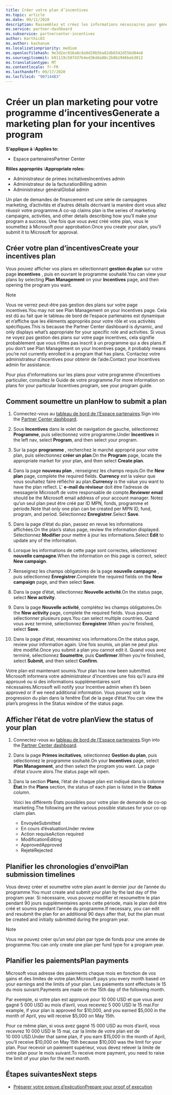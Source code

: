 ```yaml
---
title: Créer votre plan d’incentives
ms.topic: article
ms.date: 09/11/2020
description: Rassemblez et créez les informations nécessaires pour générer un plan marketing réussi pour votre programme d’incentives.
ms.service: partner-dashboard
ms.subservice: partnercenter-incentives
author: Karthic83
ms.author: kashanum
ms.localizationpriority: medium
ms.openlocfilehash: 9e3d2ec916a8c8a9d29b5ba82db6542d55bd84e8
ms.sourcegitcommit: b91119c587d37b4ed36dda00c2b0b1946beb3012
ms.translationtype: MT
ms.contentlocale: fr-FR
ms.lasthandoff: 09/17/2020
ms.locfileid: "90714483"
---
```

# <a name="generate-a-marketing-plan-for-your-incentives-program"></a><span data-ttu-id="153a5-103">Créer un plan marketing pour votre programme d’incentives</span><span class="sxs-lookup"><span data-stu-id="153a5-103">Generate a marketing plan for your incentives program</span></span>

<span data-ttu-id="153a5-104">**S’applique à :**</span><span class="sxs-lookup"><span data-stu-id="153a5-104">**Applies to:**</span></span>

- <span data-ttu-id="153a5-105">Espace partenaires</span><span class="sxs-lookup"><span data-stu-id="153a5-105">Partner Center</span></span>

<span data-ttu-id="153a5-106">**Rôles appropriés :**</span><span class="sxs-lookup"><span data-stu-id="153a5-106">**Appropriate roles:**</span></span>

- <span data-ttu-id="153a5-107">Administrateur de primes incitatives</span><span class="sxs-lookup"><span data-stu-id="153a5-107">Incentives admin</span></span>
- <span data-ttu-id="153a5-108">Administrateur de la facturation</span><span class="sxs-lookup"><span data-stu-id="153a5-108">Billing admin</span></span>
- <span data-ttu-id="153a5-109">Administrateur général</span><span class="sxs-lookup"><span data-stu-id="153a5-109">Global admin</span></span>

<span data-ttu-id="153a5-110">Un plan de demandes de financement est une série de campagnes marketing, d’activités et d’autres détails décrivant la manière dont vous allez réussir votre programme.</span><span class="sxs-lookup"><span data-stu-id="153a5-110">A co-op claims plan is the series of marketing campaigns, activities, and other details describing how you’ll make your program a success.</span></span> <span data-ttu-id="153a5-111">Une fois que vous avez créé votre plan, vous le soumettez à Microsoft pour approbation.</span><span class="sxs-lookup"><span data-stu-id="153a5-111">Once you create your plan, you’ll submit it to Microsoft for approval.</span></span>

## <a name="create-your-incentives-plan"></a><span data-ttu-id="153a5-112">Créer votre plan d’incentives</span><span class="sxs-lookup"><span data-stu-id="153a5-112">Create your incentives plan</span></span>

<span data-ttu-id="153a5-113">Vous pouvez afficher vos plans en sélectionnant **gestion du plan** sur votre page **incentives** , puis en ouvrant le programme souhaité.</span><span class="sxs-lookup"><span data-stu-id="153a5-113">You can view your plans by selecting **Plan Management** on your **Incentives** page, and then opening the program you want.</span></span>

>[!NOTE]
><span data-ttu-id="153a5-114">Vous ne verrez peut-être pas gestion des plans sur votre page incentives.</span><span class="sxs-lookup"><span data-stu-id="153a5-114">You may not see Plan Management on your Incentives page.</span></span> <span data-ttu-id="153a5-115">Cela est dû au fait que le tableau de bord de l’espace partenaires est dynamique et n’affiche que les éléments appropriés pour votre rôle et vos activités spécifiques.</span><span class="sxs-lookup"><span data-stu-id="153a5-115">This is because the Partner Center dashboard is dynamic, and only displays what’s appropriate for your specific role and activities.</span></span> <span data-ttu-id="153a5-116">Si vous ne voyez pas gestion des plans sur votre page incentives, cela signifie probablement que vous n’êtes pas inscrit à un programme qui a des plans.</span><span class="sxs-lookup"><span data-stu-id="153a5-116">If you don’t see Plan Management on your Incentives page, it probably means you’re not currently enrolled in a program that has plans.</span></span> <span data-ttu-id="153a5-117">Contactez votre administrateur d’incentives pour obtenir de l’aide.</span><span class="sxs-lookup"><span data-stu-id="153a5-117">Contact your Incentives admin for assistance.</span></span>

<span data-ttu-id="153a5-118">Pour plus d’informations sur les plans pour votre programme d’incentives particulier, consultez le Guide de votre programme.</span><span class="sxs-lookup"><span data-stu-id="153a5-118">For more information on plans for your particular Incentives program, see your program guide.</span></span>

## <a name="how-to-submit-a-plan"></a><span data-ttu-id="153a5-119">Comment soumettre un plan</span><span class="sxs-lookup"><span data-stu-id="153a5-119">How to submit a plan</span></span>

1. <span data-ttu-id="153a5-120">Connectez-vous au [tableau de bord de l’Espace partenaires](https://partner.microsoft.com/dashboard/).</span><span class="sxs-lookup"><span data-stu-id="153a5-120">Sign into the [Partner Center dashboard](https://partner.microsoft.com/dashboard/).</span></span>

2. <span data-ttu-id="153a5-121">Sous **Incentives** dans le volet de navigation de gauche, sélectionnez **Programme**, puis sélectionnez votre programme.</span><span class="sxs-lookup"><span data-stu-id="153a5-121">Under **Incentives** in the left nav, select **Program**, and then select your program.</span></span> 

3. <span data-ttu-id="153a5-122">Sur la page **programme** , recherchez le marché approprié pour votre plan, puis sélectionnez **créer un plan**.</span><span class="sxs-lookup"><span data-stu-id="153a5-122">On the **Program** page, locate the appropriate market for your plan, and then select **Create plan**.</span></span> 

4. <span data-ttu-id="153a5-123">Dans la page **nouveau plan** , renseignez les champs requis.</span><span class="sxs-lookup"><span data-stu-id="153a5-123">On the **New plan** page, complete the required fields.</span></span> <span data-ttu-id="153a5-124">**Currency** est la valeur que vous souhaitez faire réfléchir au plan.</span><span class="sxs-lookup"><span data-stu-id="153a5-124">**Currency** is the value you want to have the plan reflect.</span></span> <span data-ttu-id="153a5-125">L' **e-mail du réviseur** doit être l’adresse de messagerie Microsoft de votre responsable de compte.</span><span class="sxs-lookup"><span data-stu-id="153a5-125">**Reviewer email** should be the Microsoft email address of your account manager.</span></span> <span data-ttu-id="153a5-126">Notez qu’un seul plan peut être créé par ID MPN, fonds, programme et période.</span><span class="sxs-lookup"><span data-stu-id="153a5-126">Note that only one plan can be created per MPN ID, fund, program, and period.</span></span> <span data-ttu-id="153a5-127">Sélectionnez **Enregistrer**.</span><span class="sxs-lookup"><span data-stu-id="153a5-127">Select **Save**.</span></span>

5. <span data-ttu-id="153a5-128">Dans la page d’état du plan, passez en revue les informations affichées.</span><span class="sxs-lookup"><span data-stu-id="153a5-128">On the plan’s status page, review the information displayed.</span></span> <span data-ttu-id="153a5-129">Sélectionnez **Modifier** pour mettre à jour les informations.</span><span class="sxs-lookup"><span data-stu-id="153a5-129">Select **Edit** to update any of the information.</span></span>

6. <span data-ttu-id="153a5-130">Lorsque les informations de cette page sont correctes, sélectionnez **nouvelle campagne**.</span><span class="sxs-lookup"><span data-stu-id="153a5-130">When the information on this page is correct, select **New campaign**.</span></span>

7. <span data-ttu-id="153a5-131">Renseignez les champs obligatoires de la page **nouvelle campagne** , puis sélectionnez **Enregistrer**.</span><span class="sxs-lookup"><span data-stu-id="153a5-131">Complete the required fields on the **New campaign** page, and then select **Save**.</span></span>

8. <span data-ttu-id="153a5-132">Dans la page d’état, sélectionnez **Nouvelle activité**.</span><span class="sxs-lookup"><span data-stu-id="153a5-132">On the status page, select **New activity**.</span></span> 

9. <span data-ttu-id="153a5-133">Dans la page **Nouvelle activité**, complétez les champs obligatoires.</span><span class="sxs-lookup"><span data-stu-id="153a5-133">On the **New activity** page, complete the required fields.</span></span> <span data-ttu-id="153a5-134">Vous pouvez sélectionner plusieurs pays.</span><span class="sxs-lookup"><span data-stu-id="153a5-134">You can select multiple countries.</span></span> <span data-ttu-id="153a5-135">Quand vous avez terminé, sélectionnez **Enregistrer**.</span><span class="sxs-lookup"><span data-stu-id="153a5-135">When you’re finished, select **Save**.</span></span> 

10. <span data-ttu-id="153a5-136">Dans la page d’état, réexaminez vos informations.</span><span class="sxs-lookup"><span data-stu-id="153a5-136">On the status page, review your information again.</span></span> <span data-ttu-id="153a5-137">Une fois soumis, un plan ne peut plus être modifié.</span><span class="sxs-lookup"><span data-stu-id="153a5-137">Once you submit a plan you cannot edit it.</span></span> <span data-ttu-id="153a5-138">Quand vous avez terminé, sélectionnez **Soumettre**, puis **Confirmer**.</span><span class="sxs-lookup"><span data-stu-id="153a5-138">When you’re finished, select **Submit**, and then select **Confirm**.</span></span>

<span data-ttu-id="153a5-139">Votre plan est maintenant soumis.</span><span class="sxs-lookup"><span data-stu-id="153a5-139">Your plan has now been submitted.</span></span> <span data-ttu-id="153a5-140">Microsoft informera votre administrateur d’incentives une fois qu’il aura été approuvé ou si des informations supplémentaires sont nécessaires.</span><span class="sxs-lookup"><span data-stu-id="153a5-140">Microsoft will notify your Incentive admin when it’s been approved or if we need additional information.</span></span> <span data-ttu-id="153a5-141">Vous pouvez voir la progression du plan dans la fenêtre État de la page d’état.</span><span class="sxs-lookup"><span data-stu-id="153a5-141">You can view the plan’s progress in the Status window of the status page.</span></span>

## <a name="view-the-status-of-your-plan"></a><span data-ttu-id="153a5-142">Afficher l’état de votre plan</span><span class="sxs-lookup"><span data-stu-id="153a5-142">View the status of your plan</span></span>

1. <span data-ttu-id="153a5-143">Connectez-vous au [tableau de bord de l’Espace partenaires](https://partner.microsoft.com/dashboard/).</span><span class="sxs-lookup"><span data-stu-id="153a5-143">Sign into the [Partner Center dashboard](https://partner.microsoft.com/dashboard/).</span></span>

2. <span data-ttu-id="153a5-144">Dans la page **Primes incitatives**, sélectionnez **Gestion du plan**, puis sélectionnez le programme souhaité.</span><span class="sxs-lookup"><span data-stu-id="153a5-144">On your **Incentives** page, select **Plan Management**, and then select the program you want.</span></span> <span data-ttu-id="153a5-145">La page d’état s’ouvre alors.</span><span class="sxs-lookup"><span data-stu-id="153a5-145">The status page will open.</span></span>

3. <span data-ttu-id="153a5-146">Dans la section **Plans**, l’état de chaque plan est indiqué dans la colonne **État**.</span><span class="sxs-lookup"><span data-stu-id="153a5-146">In the **Plans** section, the status of each plan is listed in the **Status** column.</span></span>

   <span data-ttu-id="153a5-147">Voici les différents États possibles pour votre plan de demande de co-op marketing.</span><span class="sxs-lookup"><span data-stu-id="153a5-147">The following are the various possible statuses for your co-op claim plan.</span></span>

   - <span data-ttu-id="153a5-148">Envoyée</span><span class="sxs-lookup"><span data-stu-id="153a5-148">Submitted</span></span>
   - <span data-ttu-id="153a5-149">En cours d’évaluation</span><span class="sxs-lookup"><span data-stu-id="153a5-149">Under review</span></span>
   - <span data-ttu-id="153a5-150">Action requise</span><span class="sxs-lookup"><span data-stu-id="153a5-150">Action required</span></span>
   - <span data-ttu-id="153a5-151">Modification</span><span class="sxs-lookup"><span data-stu-id="153a5-151">Editing</span></span>
   - <span data-ttu-id="153a5-152">Approved</span><span class="sxs-lookup"><span data-stu-id="153a5-152">Approved</span></span>
   - <span data-ttu-id="153a5-153">Rejeté</span><span class="sxs-lookup"><span data-stu-id="153a5-153">Rejected</span></span>

## <a name="plan-submission-timelines"></a><span data-ttu-id="153a5-154">Planifier les chronologies d’envoi</span><span class="sxs-lookup"><span data-stu-id="153a5-154">Plan submission timelines</span></span>

<span data-ttu-id="153a5-155">Vous devez créer et soumettre votre plan avant le dernier jour de l’année du programme.</span><span class="sxs-lookup"><span data-stu-id="153a5-155">You must create and submit your plan by the last day of the program year.</span></span> <span data-ttu-id="153a5-156">Si nécessaire, vous pouvez modifier et resoumettre le plan pendant 90 jours supplémentaires après cette période, mais le plan doit être créé et soumis pendant l’année du programme.</span><span class="sxs-lookup"><span data-stu-id="153a5-156">If necessary, you can edit and resubmit the plan for an additional 90 days after that, but the plan must be created and initially submitted during the program year.</span></span>

>[!NOTE]
> <span data-ttu-id="153a5-157">Vous ne pouvez créer qu’un seul plan par type de fonds pour une année de programme.</span><span class="sxs-lookup"><span data-stu-id="153a5-157">You can only create one plan per fund type for a program year.</span></span>

## <a name="plan-payments"></a><span data-ttu-id="153a5-158">Planifier les paiements</span><span class="sxs-lookup"><span data-stu-id="153a5-158">Plan payments</span></span>

<span data-ttu-id="153a5-159">Microsoft vous adresse des paiements chaque mois en fonction de vos gains et des limites de votre plan.</span><span class="sxs-lookup"><span data-stu-id="153a5-159">Microsoft pays you every month based on your earnings and the limits of your plan.</span></span> <span data-ttu-id="153a5-160">Les paiements sont effectués le 15 du mois suivant.</span><span class="sxs-lookup"><span data-stu-id="153a5-160">Payments are made on the 15th day of the following month.</span></span>

<span data-ttu-id="153a5-161">Par exemple, si votre plan est approuvé pour 10 000 USD et que vous avez gagné 5 000 USD au mois d’avril, vous recevrez 5 000 USD le 15 mai.</span><span class="sxs-lookup"><span data-stu-id="153a5-161">For example, if your plan is approved for $10,000, and you earned $5,000 in the month of April, you will receive $5,000 on May 15th.</span></span>

<span data-ttu-id="153a5-162">Pour ce même plan, si vous avez gagné 15 000 USD au mois d’avril, vous recevrez 10 000 USD le 15 mai, car la limite de votre plan est de 10 000 USD.</span><span class="sxs-lookup"><span data-stu-id="153a5-162">Under that same plan, if you earn $15,000 in the month of April, you’ll receive $10,000 on May 15th because $10,000 was the limit for your plan.</span></span> <span data-ttu-id="153a5-163">Pour recevoir un paiement supérieur, vous devez relever la limite de votre plan pour le mois suivant.</span><span class="sxs-lookup"><span data-stu-id="153a5-163">To receive more payment, you need to raise the limit of your plan for the next month.</span></span>

## <a name="next-steps"></a><span data-ttu-id="153a5-164">Étapes suivantes</span><span class="sxs-lookup"><span data-stu-id="153a5-164">Next steps</span></span>

- [<span data-ttu-id="153a5-165">Préparer votre preuve d’exécution</span><span class="sxs-lookup"><span data-stu-id="153a5-165">Prepare your proof of execution</span></span>](incentives-prepare-your-proof-of-execution.md)

